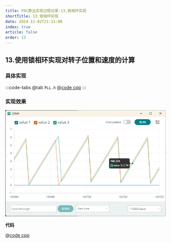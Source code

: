 ```yaml
---
title: FOC算法实现过程记录:13.锁相环实现
shortTitle: 13.锁相环实现
date: 2024-12-02T21:31:00
index: true
article: false
order: 13
---
```


## 13.使用锁相环实现对转子位置和速度的计算

### 具体实现

:::code-tabs
@tab `PLL.h`
@[code cpp](./projects/13.pll/Pll.h)
:::

### 实现效果

![alt text](assets/images/image-17.png)

**代码**

@[code cpp](./projects/13.pll/13.pll.ino)
